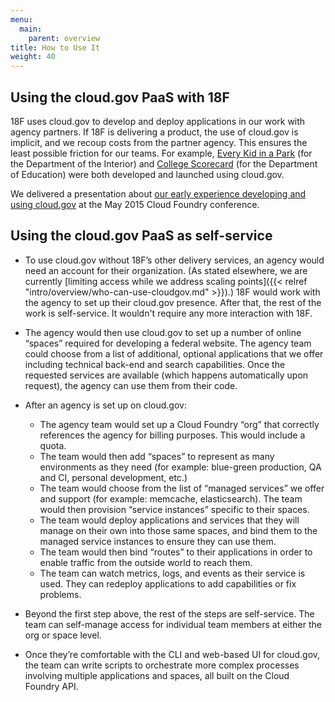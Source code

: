 ```yaml
---
menu:
  main:
    parent: overview
title: How to Use It
weight: 40
---
```


## Using the cloud.gov PaaS with 18F

18F uses cloud.gov to develop and deploy applications in our work with agency partners. If 18F is delivering a product, the use of cloud.gov is implicit, and we recoup costs from the partner agency. This ensures the least possible friction for our teams. For example, [Every Kid in a Park](https://everykidinapark.gov/) (for the Department of the Interior) and [College Scorecard](https://collegescorecard.ed.gov/) (for the Department of Education) were both developed and launched using cloud.gov.

We delivered a presentation about [our early experience developing and using cloud.gov](http://www.altoros.com/cflive/gsa-cuts-app-deployment-from-14-months-to-2-3-days-with-cloud-foundry/) at the May 2015 Cloud Foundry conference.

## Using the cloud.gov PaaS as self-service

- To use cloud.gov without 18F’s other delivery services, an agency would need an account for their organization. (As stated elsewhere, we are currently [limiting access while we address scaling points]({{< relref "intro/overview/who-can-use-cloudgov.md" >}}).) 18F would work with the agency to set up their cloud.gov presence. After that, the rest of the work is self-service. It wouldn't require any more interaction with 18F.

- The agency would then use cloud.gov to set up a number of online “spaces” required for developing a federal website. The agency team could choose from a list of additional, optional applications that we offer including technical back-end and search capabilities. Once the requested services are available (which happens automatically upon request), the agency can use them from their code.

- After an agency is set up on cloud.gov:
  - The agency team would set up a Cloud Foundry “org” that correctly references the agency for billing purposes. This would include a quota.
  - The team would then add “spaces” to represent as many environments as they need (for example: blue-green production, QA and CI, personal development, etc.)
  - The team would choose from the list of “managed services” we offer and support (for example: memcache, elasticsearch). The team would then provision “service instances” specific to their spaces.
  - The team would deploy applications and services that they will manage on their own into those same spaces, and bind them to the managed service instances to ensure they can use them.
  - The team would then bind “routes” to their applications in order to enable traffic from the outside world to reach them.
  - The team can watch metrics, logs, and events as their service is used. They can redeploy applications to add capabilities or fix problems.

- Beyond the first step above, the rest of the steps are self-service. The team can self-manage access for individual team members at either the org or space level.

- Once they’re comfortable with the CLI and web-based UI for cloud.gov, the team can write scripts to orchestrate more complex processes involving multiple applications and spaces, all built on the Cloud Foundry API.
